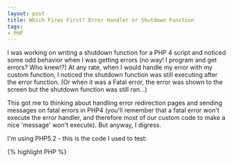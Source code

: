 ```yaml
---
layout: post
title: Which Fires First? Error Handler or Shutdown Function
tags:
- PHP
---
```


I was working on writing a shutdown function for a PHP 4 script and noticed some odd behavior when I was getting errors (no way! I program and get errors? Who knew!?)  At any rate, when I would handle my error with my custom function, I noticed the shutdown function was still executing after the error function.  (Or when it was a Fatal error, the error was shown to the screen but the shutdown function was still ran...)

This got me to thinking about handling error redirection pages and sending messages on fatal errors in PHP4 (you'll remember that a fatal error won't execute the error handler, and therefore most of our custom code to make a nice 'message' won't execute).  But anyway, I digress.

I'm using PHP5.2 - this is the code I used to test:

{% highlight PHP %}
<?php
function error_function() {
    print 'error function';
}

function shutdown_function() {
    print 'shutdown function';
}

set_error_handler('error_function');
register_shutdown_function('shutdown_function');

print 1/0;
{% endhighlight %}

So, as you can tell, the error handler happens FIRST and then the shutdown function

